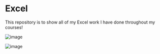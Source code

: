 # Excel
This repository is to show all of my Excel work I have done throughout my courses! 

![image](https://github.com/user-attachments/assets/23e88886-b850-4ff2-9440-23dc5ff479e7)

![image](https://github.com/user-attachments/assets/46738cd8-e8fe-438d-991c-bb7973eb54fd)
